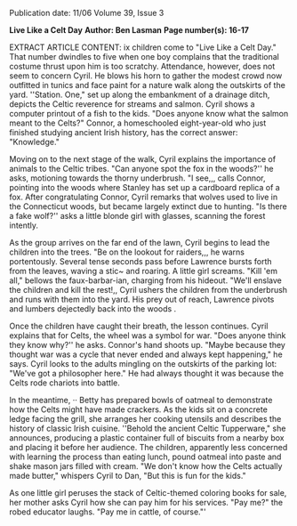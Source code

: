 Publication date: 11/06
Volume 39, Issue 3

**Live Like a Celt Day**
**Author: Ben Lasman**
**Page number(s): 16-17**

EXTRACT ARTICLE CONTENT:
ix children come to "Live Like a Celt Day." That number dwindles to five when one boy complains that the traditional costume thrust upon him is too scratchy. Attendance, however, does not seem to concern Cyril. He blows his horn to gather the modest crowd now outfitted in tunics and face paint for a nature walk along the outskirts of the yard. ''Station. One," set up along the embankment of a drainage ditch, depicts the Celtic reverence for streams and salmon. Cyril shows a computer printout of a fish to the kids. "Does anyone know what the salmon meant to the Celts?" Connor, a homeschooled eight-year-old who just finished studying ancient Irish history, has the correct answer: "Knowledge." 

Moving on to the next stage of the walk, Cyril explains the importance of animals to the Celtic tribes. "Can anyone spot the fox in the woods?'' he asks, motioning towards the thorny underbrush. "I see,,, calls Connor, pointing into the woods where Stanley has set up a cardboard replica of a fox. After congratulating Connor, Cyril remarks that wolves used to live in the Connecticut woods, but became largely extinct due to hunting. "Is there a fake wolf?'' asks a little blonde girl with glasses, scanning the forest intently. 

As the group arrives on the far end of the lawn, Cyril begins to lead the children into the trees. "Be on the lookout for raiders,,, he warns portentously. Several tense seconds pass before Lawrence bursts forth from the leaves, waving a stic~ and roaring. A little girl screams. "Kill 'em all," bellows the faux-barbar-ian, charging from his hideout. "We'll enslave the children and kill the rest!,, Cyril ushers the children from the underbrush and runs with them into the yard. His prey out of reach, Lawrence pivots and lumbers dejectedly back into the woods . 

Once the children have caught their breath, the lesson continues. Cyril explains that for Celts, the wheel was a symbol for war. "Does anyone think they know why?'' he asks. Connor's hand shoots up. "Maybe because they thought war was a cycle that never ended and always kept happening," he says. Cyril looks to the adults mingling on the outskirts of the parking lot: "We've got a philosopher here." He had always thought it was because the Celts rode chariots into battle. 

In the meantime, ·· Betty has prepared bowls of oatmeal to demonstrate how the Celts might have made crackers. As the kids sit on a concrete ledge facing the grill, she arranges her cooking utensils and describes the history of classic Irish cuisine. ''Behold the ancient Celtic Tupperware," she announces, producing a plastic container full of biscuits from a nearby box and placing it before her audience. The children, apparently less concerned with learning the process than eating lunch, pound oatmeal into paste and shake mason jars filled with cream. "We don't know how the Celts actually made butter," whispers Cyril to Dan, "But this is fun for the kids." 

As one little girl peruses the stack of Celtic-themed coloring books for sale, her mother asks Cyril how she can pay him for his services. "Pay me?" the robed educator laughs. "Pay me in cattle, of course."'